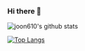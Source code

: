 ### Hi there 👋

![joon610's github stats](https://github-readme-stats.vercel.app/api?username=joon610&show_icons=true)

[![Top Langs](https://github-readme-stats.vercel.app/api/top-langs/?username=joon610&langs_count=8)](https://github.com/joon610/github-readme-stats)

<!--
**joon610/joon610** is a ✨ _special_ ✨ repository because its `README.md` (this file) appears on your GitHub profile.

Here are some ideas to get you started:

- 🔭 I’m currently working on ...
- 🌱 I’m currently learning ..
- 👯 I’m looking to collaborate on ...
- 🤔 I’m looking for help with ...
- 💬 Ask me about ...
- 📫 How to reach me: ...
- 😄 Pronouns: ...
- ⚡ Fun fact: ...
-->
